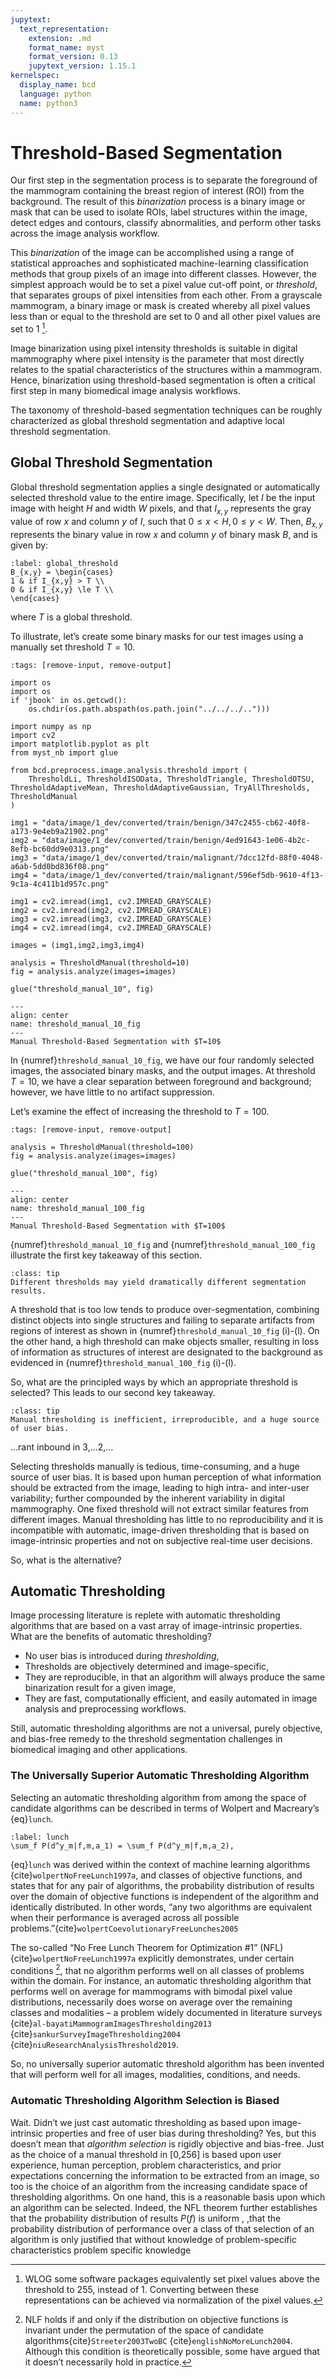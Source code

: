 ```yaml
---
jupytext:
  text_representation:
    extension: .md
    format_name: myst
    format_version: 0.13
    jupytext_version: 1.15.1
kernelspec:
  display_name: bcd
  language: python
  name: python3
---
```

# Threshold-Based Segmentation

Our first step in the segmentation process is to separate the foreground of the mammogram containing the breast region of interest (ROI) from the background.  The result of this *binarization* process is a binary image or mask that can be used to isolate ROIs, label structures within the image, detect edges and contours, classify abnormalities, and perform other tasks across the image analysis workflow.

This *binarization* of the image can be accomplished using a range of statistical approaches and sophisticated machine-learning classification methods that group pixels of an image into different classes. However, the simplest approach would be to set a pixel value cut-off point, or *threshold*, that separates groups of pixel intensities from each other. From a grayscale mammogram, a binary image or mask is created whereby all pixel values less than or equal to the threshold are set to 0 and all other pixel values are set to 1  [^binary].

[^binary]: WLOG some software packages equivalently set pixel values above the threshold to 255, instead of 1. Converting between these representations can be achieved via normalization of the pixel values.

Image binarization using pixel intensity thresholds is suitable in digital mammography where pixel intensity is the parameter that most directly relates to the spatial characteristics of the structures within a mammogram. Hence, binarization using threshold-based segmentation is often a critical first step in many biomedical image analysis workflows.

The taxonomy of threshold-based segmentation techniques can be roughly characterized as global threshold segmentation and adaptive local threshold segmentation.

## Global Threshold Segmentation

Global threshold segmentation applies a single designated or automatically selected threshold value to the entire image.  Specifically, let $I$ be the input image with height $H$ and width $W$ pixels, and that $I_{x,y}$ represents the gray value of row $x$ and column $y$ of $I$, such that $0 \le x < H, 0 \le y < W$. Then, $B_{x,y}$ represents the binary value in row $x$ and column $y$ of binary mask $B$, and is given by:

```{math}
:label: global_threshold
B_{x,y} = \begin{cases}
1 & if I_{x,y} > T \\
0 & if I_{x,y} \le T \\
\end{cases}
```

where $T$ is a global threshold.

To illustrate, let’s create some binary masks for our test images using a manually set threshold $T=10$.

```{code-cell} ipython3
:tags: [remove-input, remove-output]

import os
import os
if 'jbook' in os.getcwd():
    os.chdir(os.path.abspath(os.path.join("../../../..")))

import numpy as np
import cv2
import matplotlib.pyplot as plt
from myst_nb import glue

from bcd.preprocess.image.analysis.threshold import (
    ThresholdLi, ThresholdISOData, ThresholdTriangle, ThresholdOTSU, ThresholdAdaptiveMean, ThresholdAdaptiveGaussian, TryAllThresholds, ThresholdManual
)

img1 = "data/image/1_dev/converted/train/benign/347c2455-cb62-40f8-a173-9e4eb9a21902.png"
img2 = "data/image/1_dev/converted/train/benign/4ed91643-1e06-4b2c-8efb-bc60dd9e0313.png"
img3 = "data/image/1_dev/converted/train/malignant/7dcc12fd-88f0-4048-a6ab-5dd0bd836f08.png"
img4 = "data/image/1_dev/converted/train/malignant/596ef5db-9610-4f13-9c1a-4c411b1d957c.png"

img1 = cv2.imread(img1, cv2.IMREAD_GRAYSCALE)
img2 = cv2.imread(img2, cv2.IMREAD_GRAYSCALE)
img3 = cv2.imread(img3, cv2.IMREAD_GRAYSCALE)
img4 = cv2.imread(img4, cv2.IMREAD_GRAYSCALE)

images = (img1,img2,img3,img4)

analysis = ThresholdManual(threshold=10)
fig = analysis.analyze(images=images)

glue("threshold_manual_10", fig)
```

```{glue:figure} threshold_manual_10
---
align: center
name: threshold_manual_10_fig
---
Manual Threshold-Based Segmentation with $T=10$
```

In {numref}`threshold_manual_10_fig`, we have our four randomly selected images, the associated binary masks, and the output images. At threshold $T=10$, we have a clear separation between foreground and background; however, we have little to no artifact suppression.

Let’s examine the effect of increasing the threshold to $T=100$.

```{code-cell} ipython3
:tags: [remove-input, remove-output]

analysis = ThresholdManual(threshold=100)
fig = analysis.analyze(images=images)

glue("threshold_manual_100", fig)
```

```{glue:figure} threshold_manual_100
---
align: center
name: threshold_manual_100_fig
---
Manual Threshold-Based Segmentation with $T=100$
```

{numref}`threshold_manual_10_fig` and {numref}`threshold_manual_100_fig` illustrate the first key takeaway of this section.

`````{admonition} In threshold segmentation, the choice of threshold is crucial!
:class: tip
Different thresholds may yield dramatically different segmentation results.
`````

A threshold that is too low tends to produce over-segmentation, combining distinct objects into single structures and failing to separate artifacts from regions of interest as shown in {numref}`threshold_manual_10_fig`  (i)-(l). On the other hand, a high threshold can make objects smaller, resulting in loss of information as structures of interest are designated to the background as evidenced in {numref}`threshold_manual_100_fig`  (i)-(l).

So, what are the principled ways by which an appropriate threshold is selected? This leads to our second key takeaway.

`````{admonition} Choosing a threshold manually should be avoided, when possible!
:class: tip
Manual thresholding is inefficient, irreproducible, and a huge source of user bias.
`````

...rant inbound in 3,…2,…

Selecting thresholds manually is tedious, time-consuming, and a huge source of user bias. It is based upon human perception of what information should be extracted from the image, leading to high intra- and inter-user variability; further compounded by the inherent variability in digital mammography. One fixed threshold will not extract similar features from different images. Manual thresholding has little to no reproducibility and it is incompatible with automatic, image-driven thresholding that is based on image-intrinsic properties and not on subjective real-time user decisions.

So, what is the alternative?

## Automatic Thresholding

Image processing literature is replete with automatic thresholding algorithms that are based on a vast array of image-intrinsic properties. What are the benefits of automatic thresholding?

- No user bias is introduced during *thresholding*,
- Thresholds are objectively determined and image-specific,
- They are reproducible, in that an algorithm will always produce the same binarization result for a given image,
- They are fast, computationally efficient, and easily automated in image analysis and preprocessing workflows.

Still, automatic thresholding algorithms are not a universal, purely objective, and bias-free remedy to the threshold segmentation challenges in biomedical imaging and other applications.

### The Universally Superior Automatic Thresholding Algorithm

Selecting an automatic thresholding algorithm from among the space of candidate algorithms can be described in terms of Wolpert and Macreary’s {eq}`lunch`.

```{math}
:label: lunch
\sum_f P(d^y_m|f,m,a_1) = \sum_f P(d^y_m|f,m,a_2),
```

{eq}`lunch` was derived within the context of machine learning algorithms {cite}`wolpertNoFreeLunch1997a`, and classes of objective functions, and states that for any pair of algorithms, the probability distribution of results over the domain of objective functions is independent of the algorithm and identically distributed. In other words, “any two algorithms are equivalent when their performance is averaged across all possible problems.”{cite}`wolpertCoevolutionaryFreeLunches2005`

The so-called “No Free Lunch Theorem for Optimization #1” (NFL) {cite}`wolpertNoFreeLunch1997a` explicitly demonstrates, under certain conditions [^nfl], that no algorithm performs well on all classes of problems within the domain. For instance, an automatic thresholding algorithm that performs well on average for mammograms with bimodal pixel value distributions, necessarily does worse on average over the remaining classes and modalities – a problem widely documented in literature surveys {cite}`al-bayatiMammogramImagesThresholding2013` {cite}`sankurSurveyImageThresholding2004`  {cite}`niuResearchAnalysisThreshold2019`.

[^nfl]: NLF holds if and only if the distribution on objective functions is invariant under the permutation of the space of candidate algorithms{cite}`Streeter2003TwoBC`  {cite}`englishNoMoreLunch2004`. Although this condition is theoretically possible, some have argued that it doesn’t necessarily hold in practice.

So, no universally superior automatic threshold algorithm has been invented that will perform well for all images, modalities, conditions, and needs.


### Automatic Thresholding Algorithm Selection is Biased

Wait. Didn’t we just cast automatic thresholding as based upon image-intrinsic properties and free of user bias during thresholding? Yes, but this doesn’t mean that *algorithm selection* is rigidly objective and bias-free.
Just as the choice of a manual threshold in [0,256] is based upon user experience, human perception, problem characteristics, and prior expectations concerning the information to be extracted from an image, so too is the choice of an algorithm from the increasing candidate space of thresholding algorithms.
On one hand, this is a reasonable basis upon which an algorithm can be selected. Indeed, the NFL theorem further establishes that the probability distribution of results $P(f)$ is uniform , ,that the probability distribution of performance over a class of that selection of an algorithm is only justified that without knowledge of problem-specific characteristics problem specific knowledge

